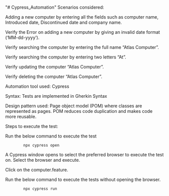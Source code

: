 "# Cypress_Automation" 
Scenarios considered: 

Adding a new computer by entering all the fields such as computer name, Introduced date, Discontinued date and company name.

Verify the Error on adding a new computer by giving an invalid date format (‘MM-dd-yyyy’).
	
Verify searching the computer by entering the full name “Atlas Computer”.
   
Verify searching the computer by entering two letters “At”.

Verify updating the computer “Atlas Computer”.

Verify deleting the computer “Atlas Computer”.



Automation tool used: Cypress

Syntax: Tests are implemented in Gherkin Syntax

Design pattern used: Page object model (POM) where classes are represented as pages. POM reduces code duplication and makes code more reusable.

Steps to execute the test: 

 Run the below command to execute the test

            npx cypress open 

 A Cypress window opens to select the preferred browser to execute the test on. Select the browser and execute.

Click on the computer.feature.


Run the below command to execute the tests without opening the browser.

            npx cypress run

